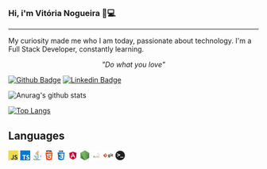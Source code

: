 ### Hi, i'm Vitória Nogueira 🖤💻

_____________________________________________________________________________
My curiosity made me who I am today, passionate about technology. I'm a Full Stack Developer, constantly learning.

<p align="center"><em>"Do what you love"</em></p>

[![Github Badge](https://img.shields.io/badge/-Github-000?style=flat-square&logo=Github&logoColor=white&link=https://github.com/vicknogueira)](https://github.com/vicknogueira/vicknogueira)
[![Linkedin Badge](https://img.shields.io/badge/-LinkedIn-blue?style=flat-square&logo=Linkedin&logoColor=white&link=https://https://www.linkedin.com/in/vitoria-nogueira-vn/)](https://www.linkedin.com/in/fagnerpsantos/)

![Anurag's github stats](https://github-readme-stats.vercel.app/api?username=vicknogueira&show_icons=true&bg_color=30,5271C4,B19FFF,ECA1FE&title_color=000000&text_color=ffffff&icon_color=000000)

[![Top Langs](https://github-readme-stats.vercel.app/api/top-langs/?username=vicknogueira&text_color=000000&title_color=000000)](https://github.com/anuraghazra/github-readme-stats)


## Languages

<code><img height="20" src="https://raw.githubusercontent.com/github/explore/80688e429a7d4ef2fca1e82350fe8e3517d3494d/topics/javascript/javascript.png"></code>
<code><img height="20" src="https://raw.githubusercontent.com/github/explore/80688e429a7d4ef2fca1e82350fe8e3517d3494d/topics/typescript/typescript.png"></code>
<code><img height="20" src="https://raw.githubusercontent.com/github/explore/80688e429a7d4ef2fca1e82350fe8e3517d3494d/topics/java/java.png"></code>
<code><img height="20" src="https://raw.githubusercontent.com/github/explore/80688e429a7d4ef2fca1e82350fe8e3517d3494d/topics/html/html.png"></code>
<code><img height="20" src="https://raw.githubusercontent.com/github/explore/80688e429a7d4ef2fca1e82350fe8e3517d3494d/topics/css/css.png"></code>
<code><img height="20" src="https://raw.githubusercontent.com/github/explore/80688e429a7d4ef2fca1e82350fe8e3517d3494d/topics/angular/angular.png"></code>
<code><img height="20" src="https://raw.githubusercontent.com/github/explore/80688e429a7d4ef2fca1e82350fe8e3517d3494d/topics/nodejs/nodejs.png"></code>
<code><img height="20" src="https://raw.githubusercontent.com/github/explore/80688e429a7d4ef2fca1e82350fe8e3517d3494d/topics/mysql/mysql.png"></code>
<code><img height="20" src="https://raw.githubusercontent.com/github/explore/80688e429a7d4ef2fca1e82350fe8e3517d3494d/topics/git/git.png"></code>
<code><img height="20" src="https://raw.githubusercontent.com/github/explore/80688e429a7d4ef2fca1e82350fe8e3517d3494d/topics/terminal/terminal.png"></code>
